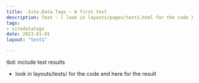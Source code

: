 ```yaml
---
title: .Site.Data.Tags - A first test
description: Test - ( look in layouts/pages/test1.html for the code )
tags:
- sitedatatags
date: 2023-01-01
layout: "test1"

---
```


tbd: include test results
- look in layouts/tests/ for the code and here for the result

